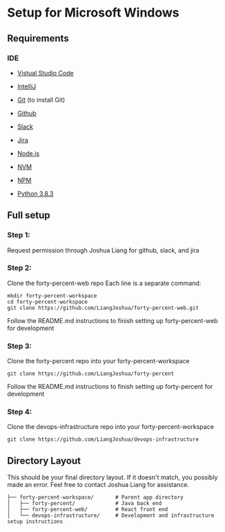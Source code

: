 # Setup for Microsoft Windows

## Requirements

### IDE
* [Vistual Studio Code](https://code.visualstudio.com/download)
* [IntelliJ](https://www.jetbrains.com/idea/download/#section=windows)

* [Git](https://git-scm.com/downloads) (to install Git)
* [Github](https://github.com/)
* [Slack](https://slack.com/)
* [Jira](https://jira.atlassian.com/)
* [Node.js](https://nodejs.org/)
* [NVM](https://github.com/nvm-sh/nvm)
* [NPM](https://www.npmjs.com/get-npm)
* [Python 3.8.3](https://www.python.org/downloads/)

## Full setup

### Step 1:
Request permission through Joshua Liang for github, slack, and jira

### Step 2:
Clone the forty-percent-web repo
Each line is a separate command:

```
mkdir forty-percent-workspace
cd forty-percent-workspace
git clone https://github.com/LiangJoshua/forty-percent-web.git
```

Follow the README.md instructions to finish setting up forty-percent-web for development

### Step 3:
Clone the forty-percent repo into your forty-percent-workspace

```
git clone https://github.com/LiangJoshua/forty-percent
```

Follow the README.md instructions to finish setting up forty-percent for development

### Step 4:
Clone the devops-infrastructure repo into your forty-percent-workspace

```
git clone https://github.com/LiangJoshua/devops-infrastructure
```

## Directory Layout
This should be your final directory layout. If it doesn't match, you possibly made an error. Feel free to contact Joshua Liang for assistance. 

```
├── forty-percent-workspace/       # Parent app directory
│   ├── forty-percent/             # Java back end
│   ├── forty-percent-web/         # React front end
│   └── devops-infrastructure/     # Development and infrastructure setup instructions
```
